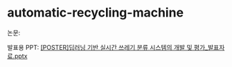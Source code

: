# automatic-recycling-machine

논문: 

발표용 PPT: [[POSTER]딥러닝 기반 실시간 쓰레기 분류 시스템의 개발 및 평가_발표자료.pptx](https://github.com/user-attachments/files/18339843/POSTER._.pptx)
